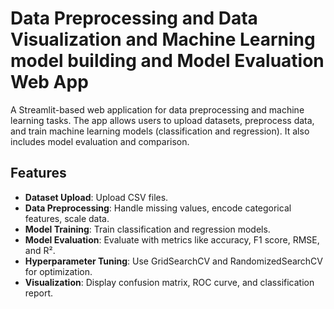 # Data Preprocessing and Data Visualization and Machine Learning model building and Model Evaluation Web App

A Streamlit-based web application for data preprocessing and machine learning tasks. The app allows users to upload datasets, preprocess data, and train machine learning models (classification and regression). It also includes model evaluation and comparison.

## Features

- **Dataset Upload**: Upload CSV files.
- **Data Preprocessing**: Handle missing values, encode categorical features, scale data.
- **Model Training**: Train classification and regression models.
- **Model Evaluation**: Evaluate with metrics like accuracy, F1 score, RMSE, and R².
- **Hyperparameter Tuning**: Use GridSearchCV and RandomizedSearchCV for optimization.
- **Visualization**: Display confusion matrix, ROC curve, and classification report.
